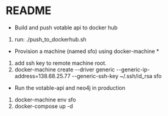 # README



* Build and push votable api to docker hub
1. run: ./push_to_dockerhub.sh

* Provision a machine (named sfo) using docker-machine *
1. add ssh key to remote machine root.
2. docker-machine create --driver generic --generic-ip-address=138.68.25.77 --generic-ssh-key ~/.ssh/id_rsa sfo

* Run the votable-api and neo4j in production
1. docker-machine env sfo
2. docker-compose up -d
